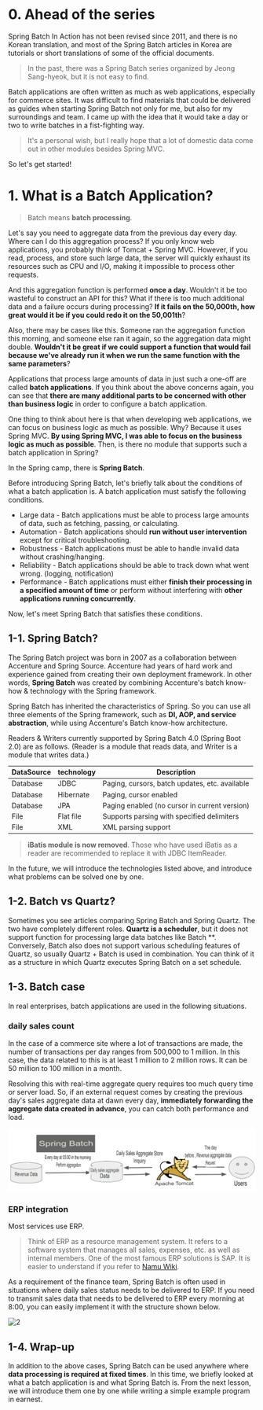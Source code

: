 # 0. Ahead of the series

Spring Batch In Action has not been revised since 2011, and there is no Korean translation, and most of the Spring Batch articles in Korea are tutorials or short translations of some of the official documents.

> In the past, there was a Spring Batch series organized by Jeong Sang-hyeok, but it is not easy to find.

Batch applications are often written as much as web applications, especially for commerce sites.
It was difficult to find materials that could be delivered as guides when starting Spring Batch not only for me, but also for my surroundings and team.
I came up with the idea that it would take a day or two to write batches in a fist-fighting way.

> It's a personal wish, but I really hope that a lot of domestic data come out in other modules besides Spring MVC.

So let's get started!

# 1. What is a Batch Application?

> Batch means **batch processing**.

Let's say you need to aggregate data from the previous day every day.
Where can I do this aggregation process?
If you only know web applications, you probably think of Tomcat + Spring MVC.
However, if you read, process, and store such large data, the server will quickly exhaust its resources such as CPU and I/O, making it impossible to process other requests.

And this aggregation function is performed **once a day**.
Wouldn't it be too wasteful to construct an API for this?
What if there is too much additional data and a failure occurs during processing?
**If it fails on the 50,000th, how great would it be if you could redo it on the 50,001th**?

Also, there may be cases like this.
Someone ran the aggregation function this morning, and someone else ran it again, so the aggregation data might double.
**Wouldn't it be great if we could support a function that would fail because we've already run it when we run the same function with the same parameters**?

Applications that process large amounts of data in just such a one-off are called **batch applications**.
If you think about the above concerns again, you can see that **there are many additional parts to be concerned with other than business logic** in order to configure a batch application.

One thing to think about here is that when developing web applications, we can focus on business logic as much as possible.
Why?
Because it uses Spring MVC.
**By using Spring MVC, I was able to focus on the business logic as much as possible**.
Then, is there no module that supports such a batch application in Spring?

In the Spring camp, there is **Spring Batch**.

Before introducing Spring Batch, let's briefly talk about the conditions of what a batch application is.
A batch application must satisfy the following conditions.

- Large data - Batch applications must be able to process large amounts of data, such as fetching, passing, or calculating.
- Automation - Batch applications should **run without user intervention** except for critical troubleshooting.
- Robustness - Batch applications must be able to handle invalid data without crashing/hanging.
- Reliability - Batch applications should be able to track down what went wrong. (logging, notification)
- Performance - Batch applications must either **finish their processing in a specified amount of time** or perform without interfering with **other applications running concurrently**.

Now, let's meet Spring Batch that satisfies these conditions.

## 1-1. Spring Batch?

The Spring Batch project was born in 2007 as a collaboration between Accenture and Spring Source.
Accenture had years of hard work and experience gained from creating their own deployment framework.
In other words, **Spring Batch** was created by combining Accenture's batch know-how & technology with the Spring framework.

Spring Batch has inherited the characteristics of Spring.
So you can use all three elements of the Spring framework, such as **DI, AOP, and service abstraction**, while using Accenture's Batch know-how architecture.

Readers & Writers currently supported by Spring Batch 4.0 (Spring Boot 2.0) are as follows.
(Reader is a module that reads data, and Writer is a module that writes data.)

| DataSource | technology | Description                                    |
| ---------- | ---------- | ---------------------------------------------- |
| Database   | JDBC       | Paging, cursors, batch updates, etc. available |
| Database   | Hibernate  | Paging, cursor enabled                         |
| Database   | JPA        | Paging enabled (no cursor in current version)  |
| File       | Flat file  | Supports parsing with specified delimiters     |
| File       | XML        | XML parsing support                            |

> **iBatis module is now removed**.
> Those who have used iBatis as a reader are recommended to replace it with JDBC ItemReader.

In the future, we will introduce the technologies listed above, and introduce what problems can be solved one by one.

## 1-2. Batch vs Quartz?

Sometimes you see articles comparing Spring Batch and Spring Quartz.
The two have completely different roles.
**Quartz is a scheduler**, but it does not support function for processing large data batches like Batch \*\*.
Conversely, Batch also does not support various scheduling features of Quartz, so usually Quartz + Batch is used in combination.
You can think of it as a structure in which Quartz executes Spring Batch on a set schedule.

## 1-3. Batch case

In real enterprises, batch applications are used in the following situations.

### daily sales count

In the case of a commerce site where a lot of transactions are made, the number of transactions per day ranges from 500,000 to 1 million.
In this case, the data related to this is at least 1 million to 2 million rows.
It can be 50 million to 100 million in a month.

Resolving this with real-time aggregate query requires too much query time or server load.
So, if an external request comes by creating the previous day's sales aggregate data at dawn every day, **immediately forwarding the aggregate data created in advance**, you can catch both performance and load.

![1](./images/1/1.png)

### ERP integration

Most services use ERP.

> Think of ERP as a resource management system.
> It refers to a software system that manages all sales, expenses, etc. as well as internal members.
> One of the most famous ERP solutions is SAP.
> It is easier to understand if you refer to [Namu Wiki](https://namu.wiki/w/ERP).

As a requirement of the finance team, Spring Batch is often used in situations where daily sales status needs to be delivered to ERP.
If you need to transmit sales data that needs to be delivered to ERP every morning at 8:00, you can easily implement it with the structure shown below.

![2](./images/1/2.png)

## 1-4. Wrap-up

In addition to the above cases, Spring Batch can be used anywhere where **data processing is required at fixed times**.
In this time, we briefly looked at what a batch application is and what Spring Batch is.
From the next lesson, we will introduce them one by one while writing a simple example program in earnest.
